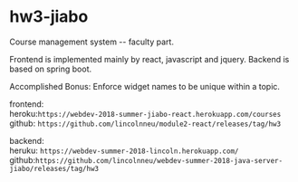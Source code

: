 # hw3-jiabo

Course management system -- faculty part.

Frontend is implemented mainly by react, javascript and jquery. Backend is based on spring boot.

Accomplished Bonus: Enforce widget names to be unique within a topic.

frontend:   
heroku:```https://webdev-2018-summer-jiabo-react.herokuapp.com/courses```  
github: ```https://github.com/lincolnneu/module2-react/releases/tag/hw3```

backend:  
heruku: ```https://webdev-summer-2018-lincoln.herokuapp.com/```  
github:```https://github.com/lincolnneu/webdev-summer-2018-java-server-jiabo/releases/tag/hw3```
